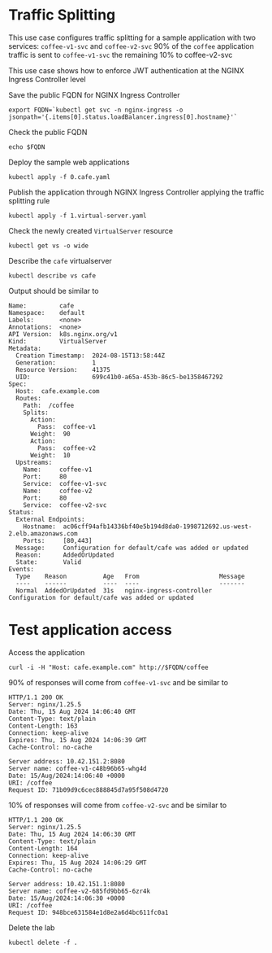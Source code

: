 # Traffic Splitting

This use case configures traffic splitting for a sample application with two services: `coffee-v1-svc` and `coffee-v2-svc`
90% of the `coffee` application traffic is sent to `coffee-v1-svc` the remaining 10% to coffee-v2-svc

This use case shows how to enforce JWT authentication at the NGINX Ingress Controller level

Save the public FQDN for NGINX Ingress Controller
```code
export FQDN=`kubectl get svc -n nginx-ingress -o jsonpath='{.items[0].status.loadBalancer.ingress[0].hostname}'`
```

Check the public FQDN
```code
echo $FQDN
```

Deploy the sample web applications
```code
kubectl apply -f 0.cafe.yaml
```

Publish the application through NGINX Ingress Controller applying the traffic splitting rule
```code
kubectl apply -f 1.virtual-server.yaml
```

Check the newly created `VirtualServer` resource
```code
kubectl get vs -o wide
```

Describe the `cafe` virtualserver
```code
kubectl describe vs cafe
```

Output should be similar to
```
Name:         cafe
Namespace:    default
Labels:       <none>
Annotations:  <none>
API Version:  k8s.nginx.org/v1
Kind:         VirtualServer
Metadata:
  Creation Timestamp:  2024-08-15T13:58:44Z
  Generation:          1
  Resource Version:    41375
  UID:                 699c41b0-a65a-453b-86c5-be1358467292
Spec:
  Host:  cafe.example.com
  Routes:
    Path:  /coffee
    Splits:
      Action:
        Pass:  coffee-v1
      Weight:  90
      Action:
        Pass:  coffee-v2
      Weight:  10
  Upstreams:
    Name:     coffee-v1
    Port:     80
    Service:  coffee-v1-svc
    Name:     coffee-v2
    Port:     80
    Service:  coffee-v2-svc
Status:
  External Endpoints:
    Hostname:  ac06cff94afb14336bf40e5b194d8da0-1998712692.us-west-2.elb.amazonaws.com
    Ports:     [80,443]
  Message:     Configuration for default/cafe was added or updated 
  Reason:      AddedOrUpdated
  State:       Valid
Events:
  Type    Reason          Age   From                      Message
  ----    ------          ----  ----                      -------
  Normal  AddedOrUpdated  31s   nginx-ingress-controller  Configuration for default/cafe was added or updated
```

# Test application access

Access the application
```code
curl -i -H "Host: cafe.example.com" http://$FQDN/coffee
```

90% of responses will come from `coffee-v1-svc` and be similar to
```
HTTP/1.1 200 OK
Server: nginx/1.25.5
Date: Thu, 15 Aug 2024 14:06:40 GMT
Content-Type: text/plain
Content-Length: 163
Connection: keep-alive
Expires: Thu, 15 Aug 2024 14:06:39 GMT
Cache-Control: no-cache

Server address: 10.42.151.2:8080
Server name: coffee-v1-c48b96b65-whg4d
Date: 15/Aug/2024:14:06:40 +0000
URI: /coffee
Request ID: 71b09d9c6cec888845d7a95f508d4720
```

10% of responses will come from `coffee-v2-svc` and be similar to
```
HTTP/1.1 200 OK
Server: nginx/1.25.5
Date: Thu, 15 Aug 2024 14:06:30 GMT
Content-Type: text/plain
Content-Length: 164
Connection: keep-alive
Expires: Thu, 15 Aug 2024 14:06:29 GMT
Cache-Control: no-cache

Server address: 10.42.151.1:8080
Server name: coffee-v2-685fd9bb65-6zr4k
Date: 15/Aug/2024:14:06:30 +0000
URI: /coffee
Request ID: 948bce631584e1d8e2a6d4bc611fc0a1
```

Delete the lab

```code
kubectl delete -f .
```
